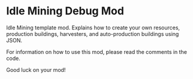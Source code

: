 # Idle Mining Debug Mod
Idle Mining template mod. Explains how to create your own resources, production buildings, harvesters, and auto-production buildings using JSON.

For information on how to use this mod, please read the comments in the code. 

Good luck on your mod!
